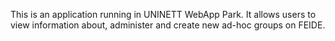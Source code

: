 This is an application running in UNINETT WebApp Park. It allows users to view information about, administer and create new ad-hoc groups on FEIDE.